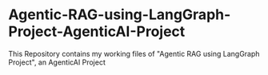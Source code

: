 # Agentic-RAG-using-LangGraph-Project-AgenticAI-Project
This Repository contains my working files of "Agentic RAG using LangGraph Project", an AgenticAI Project
